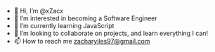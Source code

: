- 👋 Hi, I’m @xZacx
- 👀 I’m interested in becoming a Software Engineer
- 🌱 I’m currently learning JavaScript
- 💞️ I’m looking to collaborate on projects, and learn everything I can!
- 📫 How to reach me zacharyiles97@gmail.com

<!---
xZacx/xZacx is a ✨ special ✨ repository because its `README.md` (this file) appears on your GitHub profile.
You can click the Preview link to take a look at your changes.
--->
